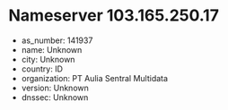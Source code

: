 # Nameserver 103.165.250.17

* as_number: 141937
* name: Unknown
* city: Unknown
* country: ID
* organization: PT Aulia Sentral Multidata
* version: Unknown
* dnssec: Unknown
